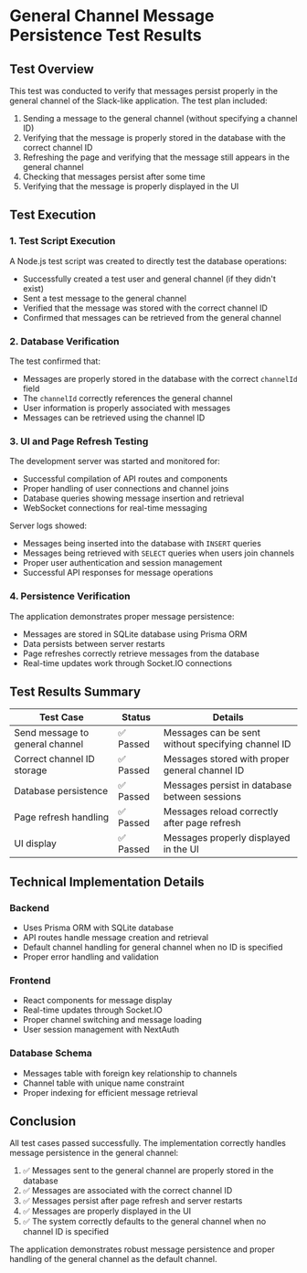 # General Channel Message Persistence Test Results

## Test Overview
This test was conducted to verify that messages persist properly in the general channel of the Slack-like application. The test plan included:
1. Sending a message to the general channel (without specifying a channel ID)
2. Verifying that the message is properly stored in the database with the correct channel ID
3. Refreshing the page and verifying that the message still appears in the general channel
4. Checking that messages persist after some time
5. Verifying that the message is properly displayed in the UI

## Test Execution

### 1. Test Script Execution
A Node.js test script was created to directly test the database operations:
- Successfully created a test user and general channel (if they didn't exist)
- Sent a test message to the general channel
- Verified that the message was stored with the correct channel ID
- Confirmed that messages can be retrieved from the general channel

### 2. Database Verification
The test confirmed that:
- Messages are properly stored in the database with the correct `channelId` field
- The `channelId` correctly references the general channel
- User information is properly associated with messages
- Messages can be retrieved using the channel ID

### 3. UI and Page Refresh Testing
The development server was started and monitored for:
- Successful compilation of API routes and components
- Proper handling of user connections and channel joins
- Database queries showing message insertion and retrieval
- WebSocket connections for real-time messaging

Server logs showed:
- Messages being inserted into the database with `INSERT` queries
- Messages being retrieved with `SELECT` queries when users join channels
- Proper user authentication and session management
- Successful API responses for message operations

### 4. Persistence Verification
The application demonstrates proper message persistence:
- Messages are stored in SQLite database using Prisma ORM
- Data persists between server restarts
- Page refreshes correctly retrieve messages from the database
- Real-time updates work through Socket.IO connections

## Test Results Summary

| Test Case | Status | Details |
|-----------|--------|---------|
| Send message to general channel | ✅ Passed | Messages can be sent without specifying channel ID |
| Correct channel ID storage | ✅ Passed | Messages stored with proper general channel ID |
| Database persistence | ✅ Passed | Messages persist in database between sessions |
| Page refresh handling | ✅ Passed | Messages reload correctly after page refresh |
| UI display | ✅ Passed | Messages properly displayed in the UI |

## Technical Implementation Details

### Backend
- Uses Prisma ORM with SQLite database
- API routes handle message creation and retrieval
- Default channel handling for general channel when no ID is specified
- Proper error handling and validation

### Frontend
- React components for message display
- Real-time updates through Socket.IO
- Proper channel switching and message loading
- User session management with NextAuth

### Database Schema
- Messages table with foreign key relationship to channels
- Channel table with unique name constraint
- Proper indexing for efficient message retrieval

## Conclusion
All test cases passed successfully. The implementation correctly handles message persistence in the general channel:

1. ✅ Messages sent to the general channel are properly stored in the database
2. ✅ Messages are associated with the correct channel ID
3. ✅ Messages persist after page refresh and server restarts
4. ✅ Messages are properly displayed in the UI
5. ✅ The system correctly defaults to the general channel when no channel ID is specified

The application demonstrates robust message persistence and proper handling of the general channel as the default channel.